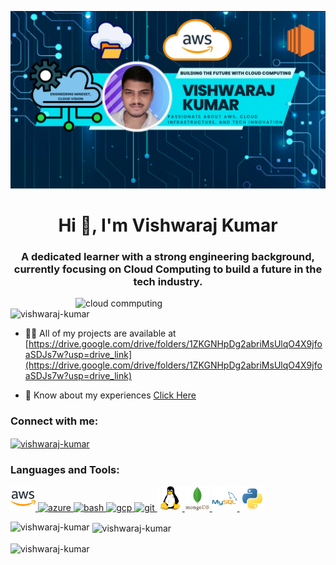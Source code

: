 ![logo](https://github.com/vishwaraj-kumar/vishwaraj-kumar/blob/main/GitHub%20Banner.png)
<h1 align="center">Hi 👋, I'm Vishwaraj Kumar</h1>
<h3 align="center">A dedicated learner with a strong engineering background, currently focusing on Cloud Computing to build a future in the tech industry.</h3>

<img align="right" alt="cloud commputing" width="400" src="https://aster.cloud/wp-content/uploads/2022/11/compiling-code.gif">

<p align="left"> <img src="https://komarev.com/ghpvc/?username=vishwaraj-kumar&label=Profile%20views&color=0e75b6&style=flat" alt="vishwaraj-kumar" /> </p>

- 👨‍💻 All of my projects are available at [https://drive.google.com/drive/folders/1ZKGNHpDg2abriMsUlqO4X9jfoaSDJs7w?usp=drive_link](https://drive.google.com/drive/folders/1ZKGNHpDg2abriMsUlqO4X9jfoaSDJs7w?usp=drive_link)

- 📄 Know about my experiences <a href="https://drive.google.com/file/d/1dl7brTX-Pi8sMyDlqroy6mA1mLuiQUZ4/view">Click Here</a>

<h3 align="left">Connect with me:</h3>
<p align="left">
<a href="https://linkedin.com/in/vishwaraj-kumar" target="blank"><img align="center" src="https://raw.githubusercontent.com/rahuldkjain/github-profile-readme-generator/master/src/images/icons/Social/linked-in-alt.svg" alt="vishwaraj-kumar" height="30" width="40" /></a>
</p>

<h3 align="left">Languages and Tools:</h3>
<p align="left"> <a href="https://aws.amazon.com" target="_blank" rel="noreferrer"> <img src="https://raw.githubusercontent.com/devicons/devicon/master/icons/amazonwebservices/amazonwebservices-original-wordmark.svg" alt="aws" width="40" height="40"/> </a> <a href="https://azure.microsoft.com/en-in/" target="_blank" rel="noreferrer"> <img src="https://www.vectorlogo.zone/logos/microsoft_azure/microsoft_azure-icon.svg" alt="azure" width="40" height="40"/> </a> <a href="https://www.gnu.org/software/bash/" target="_blank" rel="noreferrer"> <img src="https://www.vectorlogo.zone/logos/gnu_bash/gnu_bash-icon.svg" alt="bash" width="40" height="40"/> </a> <a href="https://cloud.google.com" target="_blank" rel="noreferrer"> <img src="https://www.vectorlogo.zone/logos/google_cloud/google_cloud-icon.svg" alt="gcp" width="40" height="40"/> </a> <a href="https://git-scm.com/" target="_blank" rel="noreferrer"> <img src="https://www.vectorlogo.zone/logos/git-scm/git-scm-icon.svg" alt="git" width="40" height="40"/> </a> <a href="https://www.linux.org/" target="_blank" rel="noreferrer"> <img src="https://raw.githubusercontent.com/devicons/devicon/master/icons/linux/linux-original.svg" alt="linux" width="40" height="40"/> </a> <a href="https://www.mongodb.com/" target="_blank" rel="noreferrer"> <img src="https://raw.githubusercontent.com/devicons/devicon/master/icons/mongodb/mongodb-original-wordmark.svg" alt="mongodb" width="40" height="40"/> </a> <a href="https://www.mysql.com/" target="_blank" rel="noreferrer"> <img src="https://raw.githubusercontent.com/devicons/devicon/master/icons/mysql/mysql-original-wordmark.svg" alt="mysql" width="40" height="40"/> </a> <a href="https://www.python.org" target="_blank" rel="noreferrer"> <img src="https://raw.githubusercontent.com/devicons/devicon/master/icons/python/python-original.svg" alt="python" width="40" height="40"/> </a> </p>

<p><img align="left" src="https://github-readme-stats.vercel.app/api/top-langs?username=vishwaraj-kumar&show_icons=true&locale=en&layout=compact" alt="vishwaraj-kumar" /></p>

<p>&nbsp;<img align="center" src="https://github-readme-stats.vercel.app/api?username=vishwaraj-kumar&show_icons=true&locale=en" alt="vishwaraj-kumar" /></p>

<p><img align="center" src="https://github-readme-streak-stats.herokuapp.com/?user=vishwaraj-kumar&" alt="vishwaraj-kumar" /></p>

